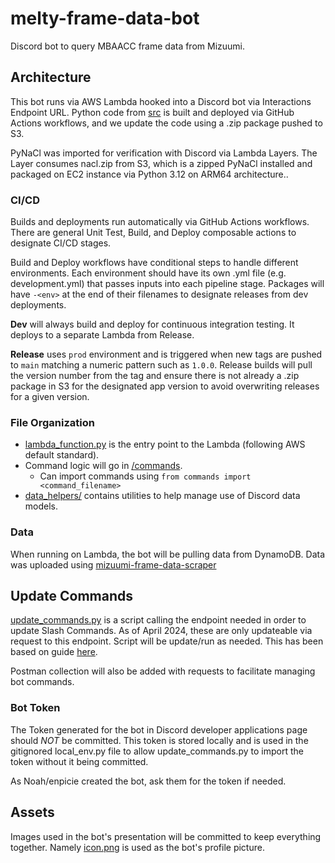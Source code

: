 # melty-frame-data-bot

Discord bot to query MBAACC frame data from Mizuumi.

## Architecture

This bot runs via AWS Lambda hooked into a Discord bot via Interactions Endpoint URL. Python code from [src](./src/) is built and deployed via GitHub Actions workflows, and we update the code using a .zip package pushed to S3.

PyNaCl was imported for verification with Discord via Lambda Layers. The Layer consumes nacl.zip from S3, which is a zipped PyNaCl installed and packaged on EC2 instance via Python 3.12 on ARM64 architecture..

### CI/CD

Builds and deployments run automatically via GitHub Actions workflows. There are general Unit Test, Build, and Deploy composable actions to designate CI/CD stages.

Build and Deploy workflows have conditional steps to handle different environments. Each environment should have its own .yml file (e.g. development.yml) that passes inputs into each pipeline stage. Packages will have `-<env>` at the end of their filenames to designate releases from dev deployments.

**Dev** will always build and deploy for continuous integration testing. It deploys to a separate Lambda from Release.

**Release** uses `prod` environment and is triggered when new tags are pushed to `main` matching a numeric pattern such as `1.0.0`. Release builds will pull the version number from the tag and ensure there is not already a .zip package in S3 for the designated app version to avoid overwriting releases for a given version.

### File Organization

- [lambda_function.py](./src/lambda_function.py) is the entry point to the Lambda (following AWS default standard).
- Command logic will go in [/commands](./src/commands/).
  - Can import commands using `from commands import <command_filename>`
- [data_helpers/](./src/data_helpers/) contains utilities to help manage use of Discord data models.

### Data

When running on Lambda, the bot will be pulling data from DynamoDB. Data was uploaded using [mizuumi-frame-data-scraper](https://github.com/chzylee/mizuumi-frame-data-scraper)

## Update Commands

[update_commands.py](./command-management/update_commands.py) is a script calling the endpoint needed in order to update Slash Commands. As of April 2024, these are only updateable via request to this endpoint. Script will be update/run as needed. This has been based on guide [here](https://www.youtube.com/watch?v=BmtMr6Nmz9k).

Postman collection will also be added with requests to facilitate managing bot commands.

### Bot Token

The Token generated for the bot in Discord developer applications page should _NOT_ be committed. This token is stored locally and is used in the gitignored local_env.py file to allow update_commands.py to import the token without it being committed.

As Noah/enpicie created the bot, ask them for the token if needed.

## Assets

Images used in the bot's presentation will be committed to keep everything together. Namely [icon.png](./icon.png) is used as the bot's profile picture.
